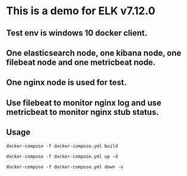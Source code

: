 # This is a demo for ELK v7.12.0

## Test env is windows 10 docker client.

## One elasticsearch node, one kibana node, one filebeat node and one metricbeat node. 

## One nginx node is used for test.

## Use filebeat to monitor nginx log and use metricbeat to monitor nginx stub status.

## Usage
```
docker-compose -f docker-compose.yml build

docker-compose -f docker-compose.yml up -d

docker-compose -f docker-compose.yml down -v

```